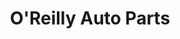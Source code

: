 ---
title: "O'Reilly Auto Parts"
url: /mesa/oreilly-auto-parts-east-mckellips-road/
shop: car parts
---
